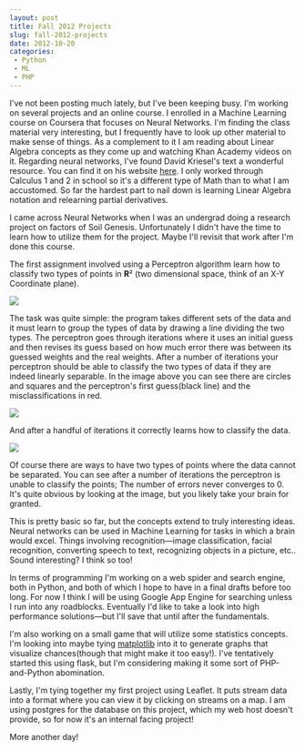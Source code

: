 ```yaml
---
layout: post
title: Fall 2012 Projects
slug: fall-2012-projects
date: 2012-10-20
categories:
 - Python
 - ML
 - PHP
---
```


I've not been posting much lately, but I've been keeping busy. I'm working on several projects and an online course. I  enrolled in a Machine Learning course on Coursera that focuses on Neural Networks. I'm finding the class material very interesting, but I frequently have to look up other material to make sense of things. As a complement to it I am reading about Linear Algebra concepts as they come up and watching Khan Academy videos on it. Regarding neural networks, I've found David Kriesel's text a wonderful resource. You can find it on his website <a href="http://www.dkriesel.com/">here</a>. I only worked through Calculus 1 and 2 in school so it's a different type of Math than to what I am accustomed. So far the hardest part to nail down is learning Linear Algebra notation and relearning partial derivatives.


I came across Neural Networks when I was an undergrad doing a research project on factors of Soil Genesis. Unfortunately I didn't have the time to learn how to utilize them for the project. Maybe I'll revisit that work after I'm done this course.


The first assignment involved using a Perceptron algorithm learn how to classify two types of points in <b>R</b>² (two dimensional space, think of an X-Y Coordinate plane).


<div class="img-wrapper"><img src="http://www.cheddarcode.com/g/img/coursera-nn-01.gif"></div>


The task was quite simple: the program takes different sets of the data and it must learn to group the types of data by drawing a line dividing the two types. The perceptron goes through iterations where it uses an initial guess and then revises its guess based on how much error there was between its guessed weights and the real weights. After a number of iterations your perceptron should be able to classify the two types of data if they are indeed linearly separable. In the image above you can see there are circles and squares and the perceptron's first guess(black line) and the misclassifications in red.


<div class="img-wrapper"><img src="http://www.cheddarcode.com/g/img/coursera-nn-02.gif"></div>


And after a handful of iterations it correctly learns how to classify the data.


<div class="img-wrapper"><img src="http://www.cheddarcode.com/g/img/coursera-nn-03.gif"></div>


Of course there are ways to have two types of points where the data cannot be separated. You can see after a number of iterations the perceptron is unable to classify the points; The number of errors never converges to 0. It's quite obvious by looking at the image, but you likely take your brain for granted.


This is pretty basic so far, but the concepts extend to truly interesting ideas. Neural networks can be used in Machine Learning for tasks in which a brain would excel. Things involving recognition—image classification, facial recognition, converting speech to text, recognizing objects in a picture, etc.. Sound interesting? I think so too!


In terms of programming I'm working on a web spider and search engine, both in Python, and both of which I hope to have in a final drafts before too long. For now I think I will be using Google App Engine for searching unless I run into any roadblocks. Eventually I'd like to take a look into high performance solutions—but I'll save that until after the fundamentals.


I'm also working on a small game that will utilize some statistics concepts. I'm looking into maybe tying <a href="https://github.com/matplotlib/matplotlib">matplotlib</a> into it to generate graphs that visualize chances(though that might make it too easy!). I've tentatively started this using flask, but I'm considering making it some sort of PHP-and-Python abomination.


Lastly, I'm tying together my first project using Leaflet. It puts stream data into a format where you can view it by clicking on streams on a map. I am using postgres for the database on this project, which my web host doesn't provide, so for now it's an internal facing project!

More another day!
